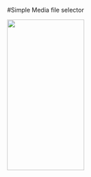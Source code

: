 #Simple Media file selector

<img src='https://raw.githubusercontent.com/pankaj046/MediaFileViewer/master/demo/demo.gif' width=180 height=350/>
